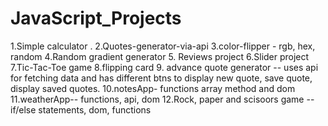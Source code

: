 # JavaScript_Projects
1.Simple calculator                                                                               .
2.Quotes-generator-via-api
3.color-flipper - rgb, hex, random
4.Random gradient generator
5. Reviews project
6.Slider project
7.Tic-Tac-Toe game
8.flipping card
9. advance quote generator -- uses api for fetching data and has different btns to display new quote, save quote, display saved quotes.
10.notesApp- functions array method and dom
11.weatherApp-- functions, api, dom
12.Rock, paper and scisoors game -- if/else statements, dom, functions
